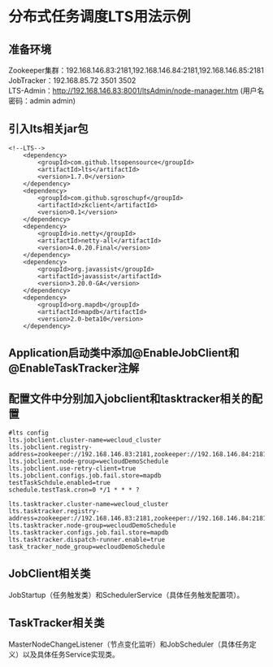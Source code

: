 # 分布式任务调度LTS用法示例
## 准备环境
Zookeeper集群：192.168.146.83:2181,192.168.146.84:2181,192.168.146.85:2181<br/>
JobTracker：192.168.85.72 3501 3502<br/>
LTS-Admin：http://192.168.146.83:8001/ltsAdmin/node-manager.htm (用户名密码：admin admin)<br/>
## 引入lts相关jar包
```
<!--LTS-->
    <dependency>
        <groupId>com.github.ltsopensource</groupId>
        <artifactId>lts</artifactId>
        <version>1.7.0</version>
    </dependency>
    <dependency>
        <groupId>com.github.sgroschupf</groupId>
        <artifactId>zkclient</artifactId>
        <version>0.1</version>
    </dependency>
    <dependency>
        <groupId>io.netty</groupId>
        <artifactId>netty-all</artifactId>
        <version>4.0.20.Final</version>
    </dependency>
    <dependency>
        <groupId>org.javassist</groupId>
        <artifactId>javassist</artifactId>
        <version>3.20.0-GA</version>
    </dependency>
    <dependency>
        <groupId>org.mapdb</groupId>
        <artifactId>mapdb</artifactId>
        <version>2.0-beta10</version>
    </dependency>
```
## Application启动类中添加@EnableJobClient和@EnableTaskTracker注解
## 配置文件中分别加入jobclient和tasktracker相关的配置
```
#lts config
lts.jobclient.cluster-name=wecloud_cluster
lts.jobclient.registry-address=zookeeper://192.168.146.83:2181,zookeeper://192.168.146.84:2181,zookeeper://192.168.146.85:2181
lts.jobclient.node-group=wecloudDemoSchedule
lts.jobclient.use-retry-client=true
lts.jobclient.configs.job.fail.store=mapdb
testTaskSchdule.enabled=true
schedule.testTask.cron=0 */1 * * * ?

lts.tasktracker.cluster-name=wecloud_cluster
lts.tasktracker.registry-address=zookeeper://192.168.146.83:2181,zookeeper://192.168.146.84:2181,zookeeper://192.168.146.85:2181
lts.tasktracker.node-group=wecloudDemoSchedule
lts.tasktracker.configs.job.fail.store=mapdb
lts.tasktracker.dispatch-runner.enable=true
task_tracker_node_group=wecloudDemoSchedule
```
## JobClient相关类
JobStartup（任务触发类）和SchedulerService（具体任务触发配置项）。
## TaskTracker相关类
MasterNodeChangeListener（节点变化监听）和JobScheduler（具体任务定义）以及具体任务Service实现类。